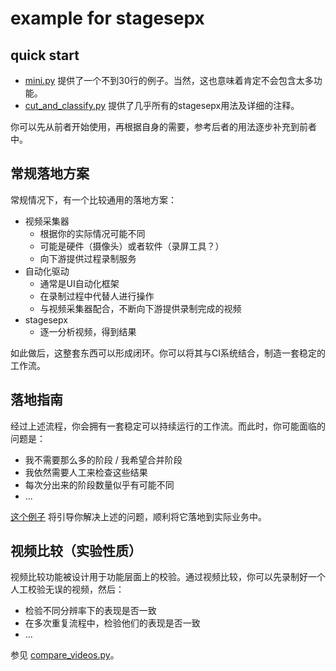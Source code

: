 # example for stagesepx

## quick start

- [mini.py](./mini.py) 提供了一个不到30行的例子。当然，这也意味着肯定不会包含太多功能。
- [cut_and_classify.py](./cut_and_classify.py) 提供了几乎所有的stagesepx用法及详细的注释。

你可以先从前者开始使用，再根据自身的需要，参考后者的用法逐步补充到前者中。

## 常规落地方案

常规情况下，有一个比较通用的落地方案：

- 视频采集器
    - 根据你的实际情况可能不同
    - 可能是硬件（摄像头）或者软件（录屏工具？）
    - 向下游提供过程录制服务
- 自动化驱动
    - 通常是UI自动化框架
    - 在录制过程中代替人进行操作
    - 与视频采集器配合，不断向下游提供录制完成的视频
- stagesepx
    - 逐一分析视频，得到结果
    
如此做后，这整套东西可以形成闭环。你可以将其与CI系统结合，制造一套稳定的工作流。

## 落地指南

经过上述流程，你会拥有一套稳定可以持续运行的工作流。而此时，你可能面临的问题是：

- 我不需要那么多的阶段 / 我希望合并阶段
- 我依然需要人工来检查这些结果
- 每次分出来的阶段数量似乎有可能不同
- ...

[这个例子](./train_and_predict) 将引导你解决上述的问题，顺利将它落地到实际业务中。

## 视频比较（实验性质）

视频比较功能被设计用于功能层面上的校验。通过视频比较，你可以先录制好一个人工校验无误的视频，然后：

- 检验不同分辨率下的表现是否一致
- 在多次重复流程中，检验他们的表现是否一致
- ...

参见 [compare_videos.py](./compare_videos.py)。
